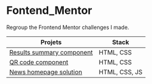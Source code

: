 # Fontend_Mentor

 Regroup the Frontend Mentor challenges I made.

| **Projets**| Stack |
|---------------------------------------|-------------------------|
| [Results summary component](https://github.com/Joeybervin/Fontend_Mentor/tree/main/results-summary-component-main/results-summary-component-main) | HTML, CSS |
| [QR code component](https://github.com/Joeybervin/Fontend_Mentor/tree/main/qr-code-component-main) | HTML, CSS |
| [News homepage solution](https://github.com/Joeybervin/Fontend_Mentor/tree/main/news-homepage-main) | HTML, CSS, JS |


